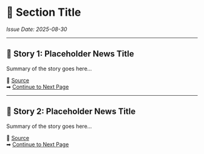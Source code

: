 # 📂 Section Title  
*Issue Date: 2025-08-30*  

---

## 📰 Story 1: Placeholder News Title  
Summary of the story goes here...  

🔗 [Source](https://example.com/story1)  
➡ [Continue to Next Page](./pageX+1.md)  

---

## 📰 Story 2: Placeholder News Title  
Summary of the story goes here...  

🔗 [Source](https://example.com/story2)  
➡ [Continue to Next Page](./pageX+1.md)  
